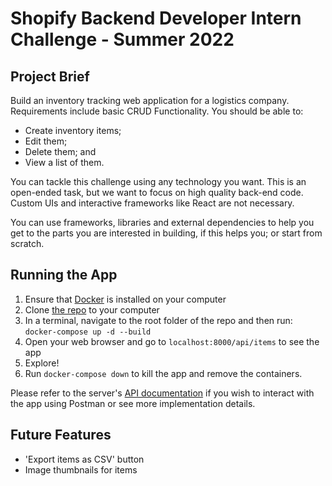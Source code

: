 # Shopify Backend Developer Intern Challenge - Summer 2022

## Project Brief
Build an inventory tracking web application for a logistics company. Requirements include basic CRUD Functionality. You should be able to:
- Create inventory items;
- Edit them;
- Delete them; and
- View a list of them.

You can tackle this challenge using any technology you want. This is an open-ended task, but we want to focus on high quality back-end code. Custom UIs and interactive frameworks like React are not necessary.

You can use frameworks, libraries and external dependencies to help you get to the parts you are interested in building, if this helps you; or start from scratch.

## Running the App
1. Ensure that [Docker](https://docs.docker.com/get-docker/) is installed on your computer
2. Clone [the repo](https://github.com/lbisceglia/shopify) to your computer
3. In a terminal, navigate to the root folder of the repo and then run: `docker-compose up -d --build`
4. Open your web browser and go to `localhost:8000/api/items` to see the app
5. Explore!
6. Run `docker-compose down` to kill the app and remove the containers.

Please refer to the server's [API documentation](./server/API.md) if you wish to interact with the app using Postman or see more implementation details.

## Future Features
- 'Export items as CSV' button
- Image thumbnails for items


